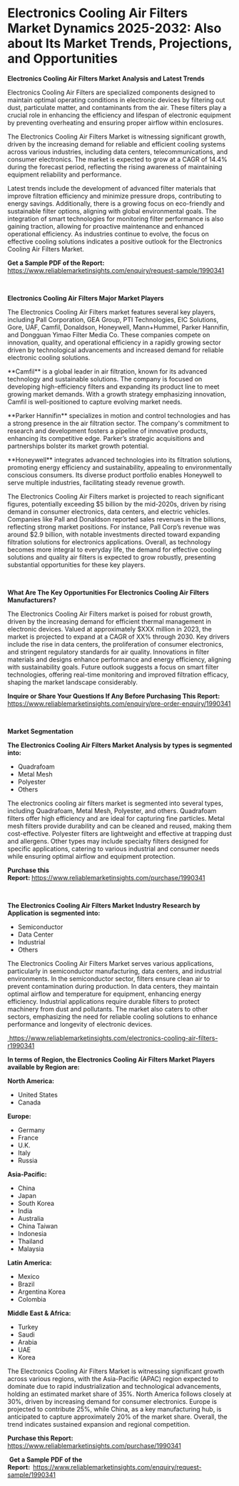 <p><h1>Electronics Cooling Air Filters Market Dynamics 2025-2032: Also about Its Market Trends, Projections, and Opportunities</h1></p><p><strong>Electronics Cooling Air Filters Market Analysis and Latest Trends</strong></p>
<p><p>Electronics Cooling Air Filters are specialized components designed to maintain optimal operating conditions in electronic devices by filtering out dust, particulate matter, and contaminants from the air. These filters play a crucial role in enhancing the efficiency and lifespan of electronic equipment by preventing overheating and ensuring proper airflow within enclosures. </p><p>The Electronics Cooling Air Filters Market is witnessing significant growth, driven by the increasing demand for reliable and efficient cooling systems across various industries, including data centers, telecommunications, and consumer electronics. The market is expected to grow at a CAGR of 14.4% during the forecast period, reflecting the rising awareness of maintaining equipment reliability and performance. </p><p>Latest trends include the development of advanced filter materials that improve filtration efficiency and minimize pressure drops, contributing to energy savings. Additionally, there is a growing focus on eco-friendly and sustainable filter options, aligning with global environmental goals. The integration of smart technologies for monitoring filter performance is also gaining traction, allowing for proactive maintenance and enhanced operational efficiency. As industries continue to evolve, the focus on effective cooling solutions indicates a positive outlook for the Electronics Cooling Air Filters Market.</p></p>
<p><strong>Get a Sample PDF of the Report:&nbsp;</strong> <a href="https://www.reliablemarketinsights.com/enquiry/request-sample/1990341?utm_campaign=3529&utm_medium=2&utm_source=Github&utm_content=ia&utm_term=12042025&utm_id=electronics-cooling-air-filters">https://www.reliablemarketinsights.com/enquiry/request-sample/1990341</a></p>
<p>&nbsp;</p>
<p><strong>Electronics Cooling Air Filters Major Market Players</strong></p>
<p><p>The Electronics Cooling Air Filters market features several key players, including Pall Corporation, GEA Group, PTI Technologies, EIC Solutions, Gore, UAF, Camfil, Donaldson, Honeywell, Mann+Hummel, Parker Hannifin, and Dongguan Yimao Filter Media Co. These companies compete on innovation, quality, and operational efficiency in a rapidly growing sector driven by technological advancements and increased demand for reliable electronic cooling solutions.</p><p>**Camfil** is a global leader in air filtration, known for its advanced technology and sustainable solutions. The company is focused on developing high-efficiency filters and expanding its product line to meet growing market demands. With a growth strategy emphasizing innovation, Camfil is well-positioned to capture evolving market needs.</p><p>**Parker Hannifin** specializes in motion and control technologies and has a strong presence in the air filtration sector. The company's commitment to research and development fosters a pipeline of innovative products, enhancing its competitive edge. Parker’s strategic acquisitions and partnerships bolster its market growth potential.</p><p>**Honeywell** integrates advanced technologies into its filtration solutions, promoting energy efficiency and sustainability, appealing to environmentally conscious consumers. Its diverse product portfolio enables Honeywell to serve multiple industries, facilitating steady revenue growth.</p><p>The Electronics Cooling Air Filters market is projected to reach significant figures, potentially exceeding $5 billion by the mid-2020s, driven by rising demand in consumer electronics, data centers, and electric vehicles. Companies like Pall and Donaldson reported sales revenues in the billions, reflecting strong market positions. For instance, Pall Corp’s revenue was around $2.9 billion, with notable investments directed toward expanding filtration solutions for electronics applications. Overall, as technology becomes more integral to everyday life, the demand for effective cooling solutions and quality air filters is expected to grow robustly, presenting substantial opportunities for these key players.</p></p>
<p>&nbsp;</p>
<p><strong>What Are The Key Opportunities For Electronics Cooling Air Filters Manufacturers?</strong></p>
<p><p>The Electronics Cooling Air Filters market is poised for robust growth, driven by the increasing demand for efficient thermal management in electronic devices. Valued at approximately $XXX million in 2023, the market is projected to expand at a CAGR of XX% through 2030. Key drivers include the rise in data centers, the proliferation of consumer electronics, and stringent regulatory standards for air quality. Innovations in filter materials and designs enhance performance and energy efficiency, aligning with sustainability goals. Future outlook suggests a focus on smart filter technologies, offering real-time monitoring and improved filtration efficacy, shaping the market landscape considerably.</p></p>
<p><strong>Inquire or Share Your Questions If Any Before Purchasing This Report:</strong> <a href="https://www.reliablemarketinsights.com/enquiry/pre-order-enquiry/1990341?utm_campaign=3529&utm_medium=2&utm_source=Github&utm_content=ia&utm_term=12042025&utm_id=electronics-cooling-air-filters">https://www.reliablemarketinsights.com/enquiry/pre-order-enquiry/1990341</a></p>
<p>&nbsp;</p>
<p><strong>Market Segmentation</strong></p>
<p><strong>The Electronics Cooling Air Filters Market Analysis by types is segmented into:</strong></p>
<p><ul><li>Quadrafoam</li><li>Metal Mesh</li><li>Polyester</li><li>Others</li></ul></p>
<p><p>The electronics cooling air filters market is segmented into several types, including Quadrafoam, Metal Mesh, Polyester, and others. Quadrafoam filters offer high efficiency and are ideal for capturing fine particles. Metal mesh filters provide durability and can be cleaned and reused, making them cost-effective. Polyester filters are lightweight and effective at trapping dust and allergens. Other types may include specialty filters designed for specific applications, catering to various industrial and consumer needs while ensuring optimal airflow and equipment protection.</p></p>
<p><strong>Purchase this Report:&nbsp;</strong><a href="https://www.reliablemarketinsights.com/purchase/1990341?utm_campaign=3529&utm_medium=2&utm_source=Github&utm_content=ia&utm_term=12042025&utm_id=electronics-cooling-air-filters">https://www.reliablemarketinsights.com/purchase/1990341</a></p>
<p>&nbsp;</p>
<p><strong>The Electronics Cooling Air Filters Market Industry Research by Application is segmented into:</strong></p>
<p><ul><li>Semiconductor</li><li>Data Center</li><li>Industrial</li><li>Others</li></ul></p>
<p><p>The Electronics Cooling Air Filters Market serves various applications, particularly in semiconductor manufacturing, data centers, and industrial environments. In the semiconductor sector, filters ensure clean air to prevent contamination during production. In data centers, they maintain optimal airflow and temperature for equipment, enhancing energy efficiency. Industrial applications require durable filters to protect machinery from dust and pollutants. The market also caters to other sectors, emphasizing the need for reliable cooling solutions to enhance performance and longevity of electronic devices.</p></p>
<p><a href="https://www.reliablemarketinsights.com/electronics-cooling-air-filters-r1990341?utm_campaign=3529&utm_medium=2&utm_source=Github&utm_content=ia&utm_term=12042025&utm_id=electronics-cooling-air-filters">&nbsp;https://www.reliablemarketinsights.com/electronics-cooling-air-filters-r1990341</a></p>
<p><strong>In terms of Region, the Electronics Cooling Air Filters Market Players available by Region are:</strong></p>
<p>
    <p> <strong> North America: </strong>
        <ul>
            <li>United States</li>
            <li>Canada</li>
        </ul>
        </p> 
    <p> <strong> Europe: </strong>
        <ul>
            <li>Germany</li>
            <li>France</li>
            <li>U.K.</li>
            <li>Italy</li>
            <li>Russia</li>
        </ul>
        </p> 
    <p> <strong> Asia-Pacific: </strong>
        <ul>
            <li>China</li>
            <li>Japan</li>
            <li>South Korea</li>
            <li>India</li>
            <li>Australia</li>
            <li>China Taiwan</li>
            <li>Indonesia</li>
            <li>Thailand</li>
            <li>Malaysia</li>
        </ul>
        </p> 
    <p> <strong> Latin America: </strong>
        <ul>
            <li>Mexico</li>
            <li>Brazil</li>
            <li>Argentina Korea</li>
            <li>Colombia</li>
        </ul>
        </p> 
    <p> <strong> Middle East & Africa: </strong>
        <ul>
            <li>Turkey</li>
            <li>Saudi</li>
            <li>Arabia</li>
            <li>UAE</li>
            <li>Korea</li>
        </ul>
    </p>
    </p>
<p><p>The Electronics Cooling Air Filters Market is witnessing significant growth across various regions, with the Asia-Pacific (APAC) region expected to dominate due to rapid industrialization and technological advancements, holding an estimated market share of 35%. North America follows closely at 30%, driven by increasing demand for consumer electronics. Europe is projected to contribute 25%, while China, as a key manufacturing hub, is anticipated to capture approximately 20% of the market share. Overall, the trend indicates sustained expansion and regional competition.</p></p>
<p><strong>Purchase this Report: </strong><a href="https://www.reliablemarketinsights.com/purchase/1990341?utm_campaign=3529&utm_medium=2&utm_source=Github&utm_content=ia&utm_term=12042025&utm_id=electronics-cooling-air-filters">https://www.reliablemarketinsights.com/purchase/1990341</a></p>
<p>&nbsp;<strong>Get a Sample PDF of the Report:&nbsp;&nbsp;</strong><a href="https://www.reliablemarketinsights.com/enquiry/request-sample/1990341?utm_campaign=3529&utm_medium=2&utm_source=Github&utm_content=ia&utm_term=12042025&utm_id=electronics-cooling-air-filters">https://www.reliablemarketinsights.com/enquiry/request-sample/1990341</a></p>
<p><strong></strong></p>
<p><p></p><p></p><p></p></p>
